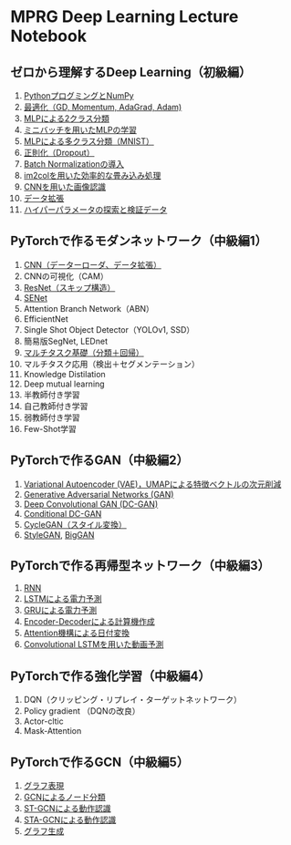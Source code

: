# MPRG Deep Learning Lecture Notebook


## ゼロから理解するDeep Learning（初級編）
1.  [PythonプログミングとNumPy](https://colab.research.google.com/github/machine-perception-robotics-group/MPRGDeepLearningLectureNotebook/blob/master/01_dnn_scratch/00_python_and_numpy.ipynb)
2.  [最適化（GD, Momentum, AdaGrad, Adam)](https://colab.research.google.com/github/machine-perception-robotics-group/MPRGDeepLearningLectureNotebook/blob/master/01_dnn_scratch/01_optimization.ipynb)
3.  [MLPによる2クラス分類](https://colab.research.google.com/github/machine-perception-robotics-group/MPRGDeepLearningLectureNotebook/blob/master/01_dnn_scratch/02_mlp_bernoulli.ipynb)
4.  [ミニバッチを用いたMLPの学習](https://colab.research.google.com/github/machine-perception-robotics-group/MPRGDeepLearningLectureNotebook/blob/master/01_dnn_scratch/03_mlp_bernoulli_minibatch.ipynb)
5.  [MLPによる多クラス分類（MNIST）](https://colab.research.google.com/github/machine-perception-robotics-group/MPRGDeepLearningLectureNotebook/blob/master/01_dnn_scratch/04_mlp_mnist.ipynb)
6.  [正則化（Dropout）](https://colab.research.google.com/github/machine-perception-robotics-group/MPRGDeepLearningLectureNotebook/blob/master/01_dnn_scratch/06_dropout.ipynb)
7.  [Batch Normalizationの導入](https://colab.research.google.com/github/machine-perception-robotics-group/MPRGDeepLearningLectureNotebook/blob/master/01_dnn_scratch/05_batchnorm.ipynb)
8.  [im2colを用いた効率的な畳み込み処理](https://colab.research.google.com/github/machine-perception-robotics-group/MPRGDeepLearningLectureNotebook/blob/master/01_dnn_scratch/07_im2col.ipynb)
9.  [CNNを用いた画像認識](https://colab.research.google.com/github/machine-perception-robotics-group/MPRGDeepLearningLectureNotebook/blob/master/01_dnn_scratch/08_cnn.ipynb)
10. [データ拡張](https://colab.research.google.com/github/machine-perception-robotics-group/MPRGDeepLearningLectureNotebook/blob/master/01_dnn_scratch/09_augmentation.ipynb)
11. [ハイパーパラメータの探索と検証データ](https://colab.research.google.com/github/machine-perception-robotics-group/MPRGDeepLearningLectureNotebook/blob/master/01_dnn_scratch/11_parameter_search.ipynb)


## PyTorchで作るモダンネットワーク（中級編1）
1.  [CNN（データーローダ、データ拡張）](https://colab.research.google.com/github/machine-perception-robotics-group/MPRGDeepLearningLectureNotebook/blob/master/11_cnn_pytorch/01_cnn_dataloader_augmentation.ipynb)
2.  CNNの可視化（CAM）
3.  [ResNet（スキップ構造）](https://colab.research.google.com/github/machine-perception-robotics-group/MPRGDeepLearningLectureNotebook/blob/master/11_cnn_pytorch/03_resnet.ipynb)
4.  [SENet](https://colab.research.google.com/github/machine-perception-robotics-group/MPRGDeepLearningLectureNotebook/blob/master/11_cnn_pytorch/04_senet.ipynb)
5.  Attention Branch Network（ABN）
6.  EfficientNet
7.  Single Shot Object Detector（YOLOv1, SSD）
8.  簡易版SegNet, LEDnet
9.  [マルチタスク基礎（分類＋回帰）](https://colab.research.google.com/github/machine-perception-robotics-group/MPRGDeepLearningLectureNotebook/blob/master/11_cnn_pytorch/09_multitask_fundamental.ipynb)
10. マルチタスク応用（検出＋セグメンテーション）
11. Knowledge Distilation
12. Deep mutual learning
13. 半教師付き学習
14. 自己教師付き学習
15. 弱教師付き学習
16. Few-Shot学習


## PyTorchで作るGAN（中級編2）
1.  [Variational Autoencoder (VAE)，UMAPによる特徴ベクトルの次元削減](https://colab.research.google.com/github/machine-perception-robotics-group/MPRGDeepLearningLectureNotebook/blob/master/12_gan/01_Variational_autoencoder.ipynb)
2.  [Generative Adversarial Networks (GAN)](https://colab.research.google.com/github/machine-perception-robotics-group/MPRGDeepLearningLectureNotebook/blob/master/12_gan/02_GAN.ipynb)
3.  [Deep Convolutional GAN (DC-GAN)](https://colab.research.google.com/github/machine-perception-robotics-group/MPRGDeepLearningLectureNotebook/blob/master/12_gan/03_Deep_Convolutional_GAN.ipynb)
4.  [Conditional DC-GAN](https://colab.research.google.com/github/machine-perception-robotics-group/MPRGDeepLearningLectureNotebook/blob/master/12_gan/04_conditional_DC_GAN.ipynb)
5.  [CycleGAN（スタイル変換）](https://colab.research.google.com/github/machine-perception-robotics-group/MPRGDeepLearningLectureNotebook/blob/master/12_gan/05_CycleGAN.ipynb)
6.  [StyleGAN](https://colab.research.google.com/github/machine-perception-robotics-group/MPRGDeepLearningLectureNotebook/blob/master/12_gan/06_StyleGAN.ipynb), [BigGAN](https://colab.research.google.com/github/machine-perception-robotics-group/MPRGDeepLearningLectureNotebook/blob/master/12_gan/06_BigGAN.ipynb)


## PyTorchで作る再帰型ネットワーク（中級編3）
1.  [RNN](https://colab.research.google.com/github/machine-perception-robotics-group/MPRGDeepLearningLectureNotebook/blob/master/13_rnn/01_03_RNN.ipynb)
2.  [LSTMによる電力予測](https://colab.research.google.com/github/machine-perception-robotics-group/MPRGDeepLearningLectureNotebook/blob/master/13_rnn/01_03_RNN.ipynb)
3.  [GRUによる電力予測](https://colab.research.google.com/github/machine-perception-robotics-group/MPRGDeepLearningLectureNotebook/blob/master/13_rnn/01_03_RNN.ipynb)
4.  [Encoder-Decoderによる計算機作成](https://colab.research.google.com/github/machine-perception-robotics-group/MPRGDeepLearningLectureNotebook/blob/master/13_rnn/04_Seq2seq.ipynb)
5.  [Attention機構による日付変換](https://colab.research.google.com/github/machine-perception-robotics-group/MPRGDeepLearningLectureNotebook/blob/master/13_rnn/05_Attention.ipynb)
6.  [Convolutional LSTMを用いた動画予測](https://colab.research.google.com/github/machine-perception-robotics-group/MPRGDeepLearningLectureNotebook/blob/master/13_rnn/06_ConvLSTM.ipynb)


## PyTorchで作る強化学習（中級編4）
1.  DQN（クリッピング・リプレイ・ターゲットネットワーク）
2.  Policy gradient （DQNの改良）
3.  Actor-cltic
4.  Mask-Attention


## PyTorchで作るGCN（中級編5）
1.  [グラフ表現](https://colab.research.google.com/github/machine-perception-robotics-group/MPRGDeepLearningLectureNotebook/blob/master/15_gcn/01_graph.ipynb)
2.  [GCNによるノード分類](https://colab.research.google.com/github/machine-perception-robotics-group/MPRGDeepLearningLectureNotebook/blob/master/15_gcn/02_node_classification_GCN.ipynb)
3.  [ST-GCNによる動作認識](https://colab.research.google.com/github/machine-perception-robotics-group/MPRGDeepLearningLectureNotebook/blob/master/15_gcn/03_action_recognition_ST_GCN.ipynb)
4.  [STA-GCNによる動作認識](https://colab.research.google.com/github/machine-perception-robotics-group/MPRGDeepLearningLectureNotebook/blob/master/15_gcn/04_action_recognition_STA_GCN.ipynb)
5.  [グラフ生成](https://colab.research.google.com/github/machine-perception-robotics-group/MPRGDeepLearningLectureNotebook/blob/master/15_gcn/05_graph_generation_DGMG.ipynb)
